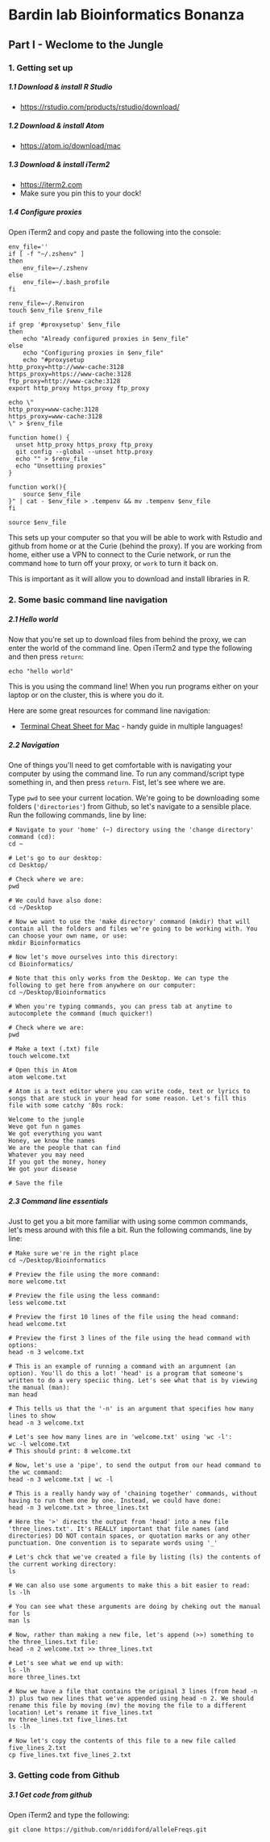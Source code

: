 # Bardin lab Bioinformatics Bonanza

## Part I - Weclome to the Jungle

### 1. Getting set up

##### 1.1 Download & install R Studio
*  https://rstudio.com/products/rstudio/download/

##### 1.2 Download & install Atom
*  https://atom.io/download/mac

##### 1.3 Download & install iTerm2
*  https://iterm2.com
*  Make sure you pin this to your dock!

##### 1.4 Configure proxies
Open iTerm2 and copy and paste the following into the console:

```{bash}
env_file=''
if [ -f "~/.zshenv" ]
then
    env_file=~/.zshenv
else
    env_file=~/.bash_profile
fi

renv_file=~/.Renviron
touch $env_file $renv_file

if grep '#proxysetup' $env_file
then
    echo "Already configured proxies in $env_file"
else
    echo "Configuring proxies in $env_file"
    echo "#proxysetup
http_proxy=http://www-cache:3128
https_proxy=https://www-cache:3128
ftp_proxy=http://www-cache:3128
export http_proxy https_proxy ftp_proxy

echo \"
http_proxy=www-cache:3128
https_proxy=www-cache:3128
\" > $renv_file

function home() {
  unset http_proxy https_proxy ftp_proxy
  git config --global --unset http.proxy
  echo "" > $renv_file
  echo "Unsettiing proxies"
}

function work(){
    source $env_file
}" | cat - $env_file > .tempenv && mv .tempenv $env_file
fi

source $env_file
```

This sets up your computer so that you will be able to work with Rstudio and github from home or at the Curie (behind the proxy). If you are working from home, either use a VPN to connect to the Curie network, or run the command `home` to turn off your proxy, or `work` to turn it back on.

This is important as it will allow you to download and install libraries in R.

### 2. Some basic command line navigation

##### 2.1 Hello world
Now that you're set up to download files from behind the proxy, we can enter the world of the command line. Open iTerm2 and type the following and then press `return`:

```
echo "hello world"
```

This is you using the command line! When you run programs either on your laptop or on the cluster, this is where you do it.

Here are some great resources for command line navigation:
* [Terminal Cheat Sheet for Mac](https://github.com/0nn0/terminal-mac-cheatsheet#english-version) - handy guide in multiple languages!

##### 2.2 Navigation
One of things you'll need to get comfortable with is navigating your computer by using the command line. To run any command/script type something in, and then press `return`. Fist, let's see where we are.

Type `pwd` to see your current location. We're going to be downloading some folders (`'directories'`) from Github, so let's navigate to a sensible place. Run the following commands, line by line:

```{bash}
# Navigate to your 'home' (~) directory using the 'change directory' command (cd):
cd ~

# Let's go to our desktop:
cd Desktop/

# Check where we are:
pwd

# We could have also done:
cd ~/Desktop

# Now we want to use the 'make directory' command (mkdir) that will contain all the folders and files we're going to be working with. You can choose your own name, or use:
mkdir Bioinformatics

# Now let's move ourselves into this directory:
cd Bioinformatics/

# Note that this only works from the Desktop. We can type the following to get here from anywhere on our computer:
cd ~/Desktop/Bioinformatics

# When you're typing commands, you can press tab at anytime to autocomplete the command (much quicker!)

# Check where we are:
pwd

# Make a text (.txt) file
touch welcome.txt

# Open this in Atom
atom welcome.txt

# Atom is a text editor where you can write code, text or lyrics to songs that are stuck in your head for some reason. Let's fill this file with some catchy '80s rock:

Welcome to the jungle
Weve got fun n games
We got everything you want
Honey, we know the names
We are the people that can find
Whatever you may need
If you got the money, honey
We got your disease

# Save the file
```

##### 2.3 Command line essentials
Just to get you a bit more familiar with using some common commands, let's mess around with this file a bit. Run the following commands, line by line:

```{bash}
# Make sure we're in the right place
cd ~/Desktop/Bioinformatics

# Preview the file using the more command:
more welcome.txt

# Preview the file using the less command:
less welcome.txt

# Preview the first 10 lines of the file using the head command:
head welcome.txt

# Preview the first 3 lines of the file using the head command with options:
head -n 3 welcome.txt

# This is an example of running a command with an argumnent (an option). You'll do this a lot! 'head' is a program that someone's written to do a very speciic thing. Let's see what that is by viewing the manual (man):
man head

# This tells us that the '-n' is an argument that specifies how many lines to show
head -n 3 welcome.txt

# Let's see how many lines are in 'welcome.txt' using 'wc -l':
wc -l welcome.txt
# This should print: 8 welcome.txt

# Now, let's use a 'pipe', to send the output from our head command to the wc command:
head -n 3 welcome.txt | wc -l

# This is a really handy way of 'chaining together' commands, without having to run them one by one. Instead, we could have done:
head -n 3 welcome.txt > three_lines.txt

# Here the '>' directs the output from 'head' into a new file 'three_lines.txt'. It's REALLY important that file names (and directories) DO NOT contain spaces, or quotation marks or any other punctuation. One convention is to separate words using '_'

# Let's chck that we've created a file by listing (ls) the contents of the current working directory:
ls

# We can also use some arguments to make this a bit easier to read:
ls -lh

# You can see what these arguments are doing by cheking out the manual for ls
man ls

# Now, rather than making a new file, let's append (>>) something to the three_lines.txt file:
head -n 2 welcome.txt >> three_lines.txt

# Let's see what we end up with:
ls -lh
more three_lines.txt

# Now we have a file that contains the original 3 lines (from head -n 3) plus two new lines that we've appended using head -n 2. We should rename this file by moving (mv) the moving the file to a different location! Let's rename it five_lines.txt
mv three_lines.txt five_lines.txt
ls -lh

# Now let's copy the contents of this file to a new file called five_lines_2.txt
cp five_lines.txt five_lines_2.txt
```


### 3. Getting code from Github

##### 3.1 Get code from github
Open iTerm2 and type the following:

```
git clone https://github.com/nriddiford/alleleFreqs.git
```
